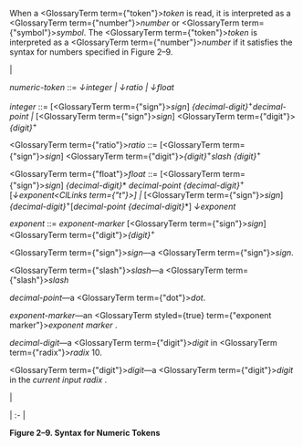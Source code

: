  



When a <GlossaryTerm  term={"token"}><i>token</i></GlossaryTerm> is read, it is interpreted as a <GlossaryTerm  term={"number"}><i>number</i></GlossaryTerm> or <GlossaryTerm  term={"symbol"}><i>symbol</i></GlossaryTerm>. The <GlossaryTerm  term={"token"}><i>token</i></GlossaryTerm> is interpreted as a <GlossaryTerm  term={"number"}><i>number</i></GlossaryTerm> if it satisfies the syntax for numbers specified in Figure 2–9. 



|<p>*numeric-token* ::= *↓integer | ↓ratio | ↓float* </p><p>*integer* ::= [<GlossaryTerm  term={"sign"}><i>sign</i></GlossaryTerm>] *\{decimal-digit\}*<sup>+</sup>*decimal-point |* [<GlossaryTerm  term={"sign"}><i>sign</i></GlossaryTerm>] <GlossaryTerm  term={"digit"}><i>\{digit\}</i></GlossaryTerm><sup>+</sup> </p><p><GlossaryTerm  term={"ratio"}><i>ratio</i></GlossaryTerm> ::= [<GlossaryTerm  term={"sign"}><i>sign</i></GlossaryTerm>] <GlossaryTerm  term={"digit"}><i>\{digit\}</i></GlossaryTerm><sup>+</sup>*slash \{digit\}*<sup>+</sup> </p><p><GlossaryTerm  term={"float"}><i>float</i></GlossaryTerm> ::= [<GlossaryTerm  term={"sign"}><i>sign</i></GlossaryTerm>] *\{decimal-digit\}*\* *decimal-point \{decimal-digit\}*<sup>+</sup>[*↓exponent<ClLinks  term={"t"}><i>] </i></ClLinks>|* [<GlossaryTerm  term={"sign"}><i>sign</i></GlossaryTerm>] *\{decimal-digit\}*<sup>+</sup>[*decimal-point \{decimal-digit\}*\*] *↓exponent* </p><p>*exponent* ::= *exponent-marker* [<GlossaryTerm  term={"sign"}><i>sign</i></GlossaryTerm>] <GlossaryTerm  term={"digit"}><i>\{digit\}</i></GlossaryTerm><sup>+</sup> </p><p><GlossaryTerm  term={"sign"}><i>sign</i></GlossaryTerm>—a <GlossaryTerm  term={"sign"}><i>sign</i></GlossaryTerm>. </p><p><GlossaryTerm  term={"slash"}><i>slash</i></GlossaryTerm>—a <GlossaryTerm  term={"slash"}><i>slash</i></GlossaryTerm> </p><p>*decimal-point*—a <GlossaryTerm  term={"dot"}><i>dot</i></GlossaryTerm>. </p><p>*exponent-marker*—an <GlossaryTerm styled={true} term={"exponent marker"}><i>exponent marker</i></GlossaryTerm> . </p><p>*decimal-digit*—a <GlossaryTerm  term={"digit"}><i>digit</i></GlossaryTerm> in <GlossaryTerm  term={"radix"}><i>radix</i></GlossaryTerm> 10. </p><p><GlossaryTerm  term={"digit"}><i>digit</i></GlossaryTerm>—a <GlossaryTerm  term={"digit"}><i>digit</i></GlossaryTerm> in the *current input radix* .</p>|

| :- |





**Figure 2–9. Syntax for Numeric Tokens** 



